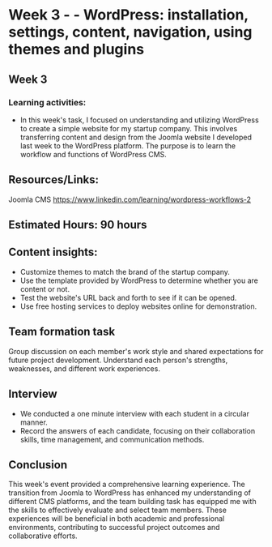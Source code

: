 # Week 3 - - WordPress: installation, settings, content, navigation, using themes and plugins

## Week 3

### Learning activities:

* In this week's task, I focused on understanding and utilizing WordPress to create a simple website for my startup company. This involves transferring content and design from the Joomla website I developed last week to the WordPress platform. The purpose is to learn the workflow and functions of WordPress CMS.

## Resources/Links:
Joomla CMS https://www.linkedin.com/learning/wordpress-workflows-2

## Estimated Hours: 90 hours

## Content insights:
* Customize themes to match the brand of the startup company.
* Use the template provided by WordPress to determine whether you are content or not.
* Test the website's URL back and forth to see if it can be opened.
* Use free hosting services to deploy websites online for demonstration.

## Team formation task
Group discussion on each member's work style and shared expectations for future project development. Understand each person's strengths, weaknesses, and different work experiences.

## Interview
* We conducted a one minute interview with each student in a circular manner.
* Record the answers of each candidate, focusing on their collaboration skills, time management, and communication methods.

## Conclusion
This week's event provided a comprehensive learning experience. The transition from Joomla to WordPress has enhanced my understanding of different CMS platforms, and the team building task has equipped me with the skills to effectively evaluate and select team members. These experiences will be beneficial in both academic and professional environments, contributing to successful project outcomes and collaborative efforts.
